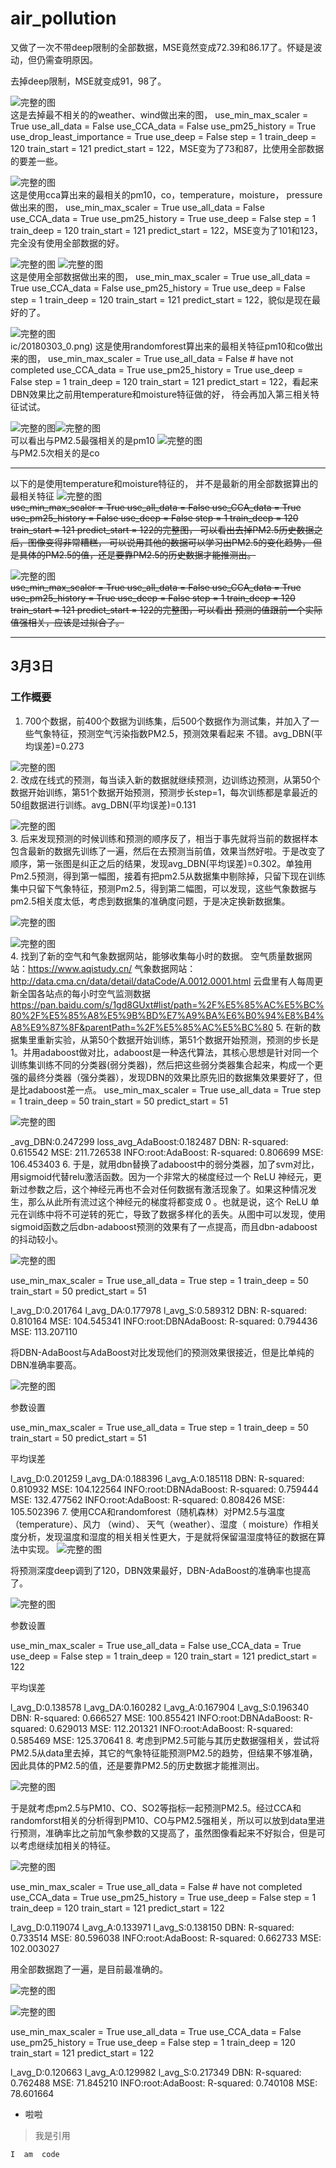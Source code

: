 # air_pollution  
 
又做了一次不带deep限制的全部数据，MSE竟然变成72.39和86.17了。怀疑是波动，但仍需查明原因。  
 
去掉deep限制，MSE就变成91，98了。   
 
 
![完整的图](pic/20180304_0.png)   
这是去掉最不相关的的weather、wind做出来的图，
use_min_max_scaler = True
use_all_data = False
use_CCA_data = False
use_pm25_history = True
use_drop_least_importance = True
use_deep = False
step = 1
train_deep = 120
train_start = 121
predict_start = 122，MSE变为了73和87，比使用全部数据的要差一些。   
 
  
![完整的图](pic/20180303_3.png)   
这是使用cca算出来的最相关的pm10，co，temperature，moisture， pressure做出来的图，
use_min_max_scaler = True
use_all_data = False
use_CCA_data = True
use_pm25_history = True
use_deep = False
step = 1
train_deep = 120
train_start = 121
predict_start = 122，MSE变为了101和123，完全没有使用全部数据的好。  
 
 
![完整的图](pic/20180303_1.png)  ![完整的图](pic/20180303_2.png)   
这是使用全部数据做出来的图，
use_min_max_scaler = True
use_all_data = True
use_CCA_data = False
use_pm25_history = True
use_deep = False
step = 1
train_deep = 120
train_start = 121
predict_start = 122，貌似是现在最好的了。  
 
 
![完整的图](pic/20180303_0.png)  
ic/20180303_0.png) 这是使用randomforest算出来的最相关特征pm10和co做出来的图，
use_min_max_scaler = True
use_all_data = False  # have not completed
use_CCA_data = True
use_pm25_history = True
use_deep = False
step = 1
train_deep = 120
train_start = 121
predict_start = 122，看起来DBN效果比之前用temperature和moisture特征做的好，
待会再加入第三相关特征试试。 

![完整的图](pic/data_importance_0.png)![完整的图](pic/data_importance_1.png)  
可以看出与PM2.5最强相关的是pm10 
![完整的图](pic/data_importance_2.png)  
与PM2.5次相关的是co 


 
 
---  
以下的是使用temperature和moisture特征的，
并不是最新的用全部数据算出的最相关特征
![完整的图](pic/20180302_1.png)  
~~use_min_max_scaler = True
use_all_data = False
use_CCA_data = True
use_pm25_history = False
use_deep = False
step = 1
train_deep = 120
train_start = 121
predict_start = 122的完整图，
可以看出去掉PM2.5历史数据之后，图像变得非常糟糕，
可以说用其他的数据可以学习出PM2.5的变化趋势，
但是具体的PM2.5的值，还是要靠PM2.5的历史数据才能推测出。~~ 


![完整的图](pic/20180302_0.png)  
~~use_min_max_scaler = True
use_all_data = False
use_CCA_data = True
use_pm25_history = True
use_deep = False
step = 1
train_deep = 120
train_start = 121
predict_start = 122的完整图，可以看出
预测的值跟前一个实际值强相关，应该是过拟合了。~~ 










--- 

## 3月3日

### 工作概要


1. 700个数据，前400个数据为训练集，后500个数据作为测试集，并加入了一些气象特征，预测空气污染指数PM2.5，预测效果看起来
不错。avg_DBN(平均误差)=0.273 

![完整的图](pic/图片1.png)   
2. 改成在线式的预测，每当读入新的数据就继续预测，边训练边预测，从第50个数据开始训练，第51个数据开始预测，预测步长step=1，每次训练都是拿最近的50组数据进行训练。avg_DBN(平均误差)=0.131

![完整的图](pic/图片2.png)  
3.  后来发现预测的时候训练和预测的顺序反了，相当于事先就将当前的数据样本包含最新的数据先训练了一遍，然后在去预测当前值，效果当然好啦。于是改变了顺序，第一张图是纠正之后的结果，发现avg_DBN(平均误差)=0.302。单独用Pm2.5预测，得到第一幅图，接着有把pm2.5从数据集中剔除掉，只留下现在训练集中只留下气象特征，预测Pm2.5，得到第二幅图，可以发现，这些气象数据与pm2.5相关度太低，考虑到数据集的准确度问题，于是决定换新数据集。

![完整的图](pic/图片3.png)  

![完整的图](pic/图片4.png)  
4. 找到了新的空气和气象数据网站，能够收集每小时的数据。
空气质量数据网站：https://www.aqistudy.cn/
气象数据网站：http://data.cma.cn/data/detail/dataCode/A.0012.0001.html
云盘里有人每周更新全国各站点的每小时空气监测数据
https://pan.baidu.com/s/1gd8GUxt#list/path=%2F%E5%85%AC%E5%BC%80%2F%E5%85%A8%E5%9B%BD%E7%A9%BA%E6%B0%94%E8%B4%A8%E9%87%8F&parentPath=%2F%E5%85%AC%E5%BC%80
5.  在新的数据集里重新实验，从第50个数据开始训练，第51个数据开始预测，预测的步长是1。并用adaboost做对比，adaboost是一种迭代算法，其核心思想是针对同一个训练集训练不同的分类器(弱分类器)，然后把这些弱分类器集合起来，构成一个更强的最终分类器（强分类器），发现DBN的效果比原先旧的数据集效果要好了，但是比adaboost差一点。
use_min_max_scaler = True
use_all_data = True
step = 1
train_deep = 50
train_start = 50
predict_start = 51

![完整的图](pic/图片5.png)  

_avg_DBN:0.247299   loss_avg_AdaBoost:0.182487
DBN:	R-squared: 0.615542
MSE: 211.726538
INFO:root:AdaBoost:	R-squared: 0.806699
MSE: 106.453403
6.  于是，就用dbn替换了adaboost中的弱分类器，加了svm对比，用sigmoid代替relu激活函数。因为一个非常大的梯度经过一个 ReLU 神经元，更新过参数之后，这个神经元再也不会对任何数据有激活现象了。如果这种情况发生，那么从此所有流过这个神经元的梯度将都变成 0 。也就是说，这个 ReLU 单元在训练中将不可逆转的死亡，导致了数据多样化的丢失。从图中可以发现，使用sigmoid函数之后dbn-adaboost预测的效果有了一点提高，而且dbn-adaboost的抖动较小。

![完整的图](pic/图片6.png)  

use_min_max_scaler = True
use_all_data = True
step = 1
train_deep = 50
train_start = 50
predict_start = 51

l_avg_D:0.201764    l_avg_DA:0.177978   l_avg_S:0.589312
DBN:	R-squared: 0.810164
MSE: 104.545341
INFO:root:DBNAdaBoost:	R-squared: 0.794436
MSE: 113.207110

将DBN-AdaBoost与AdaBoost对比发现他们的预测效果很接近，但是比单纯的DBN准确率要高。

![完整的图](pic/图片7.png)  

参数设置

use_min_max_scaler = True
use_all_data = True
step = 1
train_deep = 50
train_start = 50
predict_start = 51

平均误差

l_avg_D:0.201259    l_avg_DA:0.188396  l_avg_A:0.185118
DBN:	R-squared: 0.810932
MSE: 104.122564
INFO:root:DBNAdaBoost:	R-squared: 0.759444
MSE: 132.477562
INFO:root:AdaBoost:	R-squared: 0.808426
MSE: 105.502396
7.  使用CCA和randomforest（随机森林）对PM2.5与温度（temperature）、风力 （wind）、 天气（weather）、湿度（ moisture）作相关度分析，发现温度和湿度的相关相关性更大，于是就将保留温湿度特征的数据在算法中实现。
![完整的图](pic/图片8.png)  

将预测深度deep调到了120，DBN效果最好，DBN-AdaBoost的准确率也提高了。

![完整的图](pic/图片9.png)  

参数设置

use_min_max_scaler = True
use_all_data = False
use_CCA_data = True
use_deep = False
step = 1
train_deep = 120
train_start = 121
predict_start = 122

平均误差

l_avg_D:0.138578    l_avg_DA:0.160282  l_avg_A:0.167904   l_avg_S:0.196340
DBN:	R-squared: 0.666527
MSE: 100.855421
INFO:root:DBNAdaBoost:	R-squared: 0.629013
MSE: 112.201321
INFO:root:AdaBoost:	R-squared: 0.585469
MSE: 125.370641
8.  考虑到PM2.5可能与其历史数据强相关，尝试将PM2.5从data里去掉，其它的气象特征能预测PM2.5的趋势，但结果不够准确，因此具体的PM2.5的值，还是要靠PM2.5的历史数据才能推测出。

![完整的图](pic/图片10.png)  

于是就考虑pm2.5与PM10、CO、SO2等指标一起预测PM2.5。经过CCA和randomforst相关的分析得到PM10、CO与PM2.5强相关，所以可以放到data里进行预测，准确率比之前加气象参数的又提高了，虽然图像看起来不好拟合，但是可以考虑继续加相关的特征。

![完整的图](pic/图片11.png)  

use_min_max_scaler = True
use_all_data = False  # have not completed
use_CCA_data = True
use_pm25_history = True
use_deep = False
step = 1
train_deep = 120
train_start = 121
predict_start = 122

l_avg_D:0.119074    l_avg_A:0.133971   l_avg_S:0.138150
DBN:	R-squared: 0.733514
MSE: 80.596038
INFO:root:AdaBoost:	R-squared: 0.662733
MSE: 102.003027

用全部数据跑了一遍，是目前最准确的。

![完整的图](pic/图片13.png)  

![完整的图](pic/图片12.png)  

use_min_max_scaler = True
use_all_data = True
use_CCA_data = False
use_pm25_history = True
use_deep = False
step = 1
train_deep = 120
train_start = 121
predict_start = 122


l_avg_D:0.120663	l_avg_A:0.129982	l_avg_S:0.217349
DBN:	R-squared: 0.762488
MSE: 71.845210
INFO:root:AdaBoost:	R-squared: 0.740108
MSE: 78.601664
* 啦啦 


> 我是引用 



`
I 
am 
code
`

